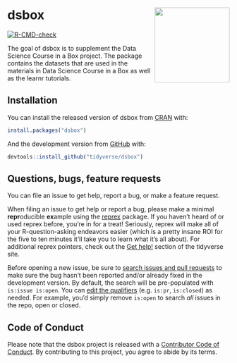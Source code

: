 
<!-- README.md is generated from README.Rmd. Please edit that file -->

# dsbox <img src="man/figures/logo.png" align="right" height="170">

<!-- badges: start -->

[![R-CMD-check](https://github.com/tidyverse/dsbox/workflows/R-CMD-check/badge.svg)](https://github.com/tidyverse/dsbox/actions)
<!-- badges: end -->

The goal of dsbox is to supplement the Data Science Course in a Box
project. The package contains the datasets that are used in the
materials in Data Science Course in a Box as well as the learnr
tutorials.

## Installation

You can install the released version of dsbox from
[CRAN](https://CRAN.R-project.org) with:

``` r
install.packages("dsbox")
```

And the development version from
[GitHub](https://github.com/tidyverse/dsbox) with:

``` r
devtools::install_github("tidyverse/dsbox")
```

## Questions, bugs, feature requests

You can file an issue to get help, report a bug, or make a feature
request.

When filing an issue to get help or report a bug, please make a minimal
**repr**oducible **ex**ample using the
[reprex](https://reprex.tidyverse.org/) package. If you haven’t heard of
or used reprex before, you’re in for a treat! Seriously, reprex will
make all of your R-question-asking endeavors easier (which is a pretty
insane ROI for the five to ten minutes it’ll take you to learn what it’s
all about). For additional reprex pointers, check out the [Get
help!](https://www.tidyverse.org/help/) section of the tidyverse site.

Before opening a new issue, be sure to [search issues and pull
requests](https://github.com/tidyverse/dsbox/issues) to make sure the
bug hasn’t been reported and/or already fixed in the development
version. By default, the search will be pre-populated with
`is:issue is:open`. You can [edit the
qualifiers](https://help.github.com/articles/searching-issues-and-pull-requests/)
(e.g. `is:pr`, `is:closed`) as needed. For example, you’d simply remove
`is:open` to search *all* issues in the repo, open or closed.

## Code of Conduct

Please note that the dsbox project is released with a [Contributor Code
of
Conduct](https://contributor-covenant.org/version/2/0/CODE_OF_CONDUCT.html).
By contributing to this project, you agree to abide by its terms.
